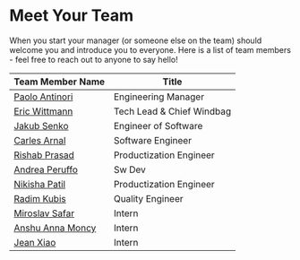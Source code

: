 # Meet Your Team

When you start your manager (or someone else on the team) should welcome you and introduce you to everyone.  Here is a list of team members - feel free to reach out to anyone to say hello!


|  Team Member Name                                 | Title                             |
| ------------------------------------------------- | --------------------------------  |                          
| [Paolo Antinori](mailto:pantinor@redhat.com)      |      Engineering Manager          |
| [Eric Wittmann](mailto:ewittman@redhat.com)       |      Tech Lead & Chief Windbag    |                     
| [Jakub Senko](mailto:jsenko@redhat.com)           |      Engineer of Software         |                    
| [Carles Arnal](mailto:carnalca@redhat.com)        |      Software Engineer            |
| [Rishab Prasad](mailto:riprasad@redhat.com)       |      Productization Engineer      |
| [Andrea Peruffo](mailto:aperuffo@redhat.com)      |      Sw Dev                       |
| [Nikisha Patil](mailto:nipatil@redhat.com)        |      Productization Engineer      |
| [Radim Kubis](mailto:rkubis@redhat.com)           |      Quality Engineer             |
| [Miroslav Safar](mailto:msafar@redhat.com)        |      Intern                       |
| [Anshu Anna Moncy](mailto:amoncy@redhat.com)      |      Intern                       | 
| [Jean Xiao](mailto:jexiao@redhat.com)             |      Intern                       |